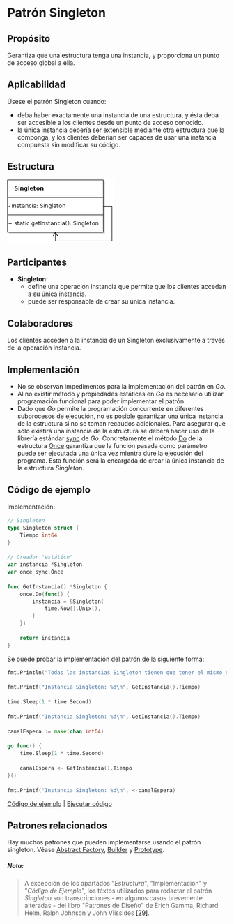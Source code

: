 # Patrón Singleton

## Propósito

Gerantiza que una estructura tenga una instancia, y proporciona un punto de acceso global a ella.

## Aplicabilidad

Úsese el patrón Singleton cuando:
* deba haber exactamente una instancia de una estructura, y ésta deba ser accesible a los clientes desde un punto de acceso conocido.
* la única instancia debería ser extensible mediante otra estructura que la componga, y los clientes deberían ser capaces de usar una instancia compuesta sin modificar su código.

## Estructura

![](/assets/uml/singleton.png)

## Participantes

* **Singleton:**
  * define una operación instancia que permite que los clientes accedan a su única instancia.
  * puede ser responsable de crear su única instancia.

## Colaboradores

Los clientes acceden a la instancia de un Singleton exclusivamente a través de la operación instancia.

## Implementación

- No se observan impedimentos para la implementación del patrón en _Go_.
- Al no existir método y propiedades estáticas en _Go_ es necesario utilizar programación funcional para poder implementar el patrón.
- Dado que _Go_ permite la programación concurrente en diferentes subprocesos de ejecución, no es posible garantizar una única instancia de la estructura si no se toman recaudos adicionales. Para asegurar que sólo existirá una instancia de la estructura se deberá hacer uso de la librería estándar [sync](https://golang.org/pkg/sync/) de _Go_. Concretamente el método [Do](https://golang.org/pkg/sync/#Once.Do) de la estructura [Once](https://golang.org/pkg/sync/#Once) garantiza que la función pasada como parámetro puede ser ejecutada una única vez mientra dure la ejecución del programa. Esta función será la encargada de crear la única instancia de la estructura _Singleton_.

## Código de ejemplo

Implementación:

```go
// Singleton
type Singleton struct {
    Tiempo int64
}

// Creador "estático"
var instancia *Singleton
var once sync.Once

func GetInstancia() *Singleton {
    once.Do(func() {
        instancia = &Singleton{
            time.Now().Unix(),
        }
    })

    return instancia
}
```

Se puede probar la implementación del patrón de la siguiente forma:

```go
fmt.Println("Todas las instancias Singleton tienen que tener el mismo número")

fmt.Printf("Instancia Singleton: %d\n", GetInstancia().Tiempo)

time.Sleep(1 * time.Second)

fmt.Printf("Instancia Singleton: %d\n", GetInstancia().Tiempo)

canalEspera := make(chan int64)

go func() {
    time.Sleep(1 * time.Second)

    canalEspera <- GetInstancia().Tiempo
}()

fmt.Printf("Instancia Singleton: %d\n", <-canalEspera)
```

[Código de ejemplo](https://github.com/danielspk/designpatternsingo/tree/master/patrones/creacionales/singleton) | [Ejecutar código](https://play.golang.org/p/Fae3WyvrdIf)

## Patrones relacionados

Hay muchos patrones que pueden implementarse usando el patrón singleton. Véase [Abstract Factory](/patrones/creacionales/abstractfactory.md), [Builder](/patrones/creacionales/builder.md) y [Prototype](/patrones/creacionales/prototype.md).

##### Nota:
> A excepción de los apartados "_Estructura_", "Implementación" y "_Código de Ejemplo_", los téxtos utilizados para redactar el patrón _Singleton_ son transcripciones - en algunos casos brevemente alteradas - del libro "Patrones de Diseño" de Erich Gamma, Richard Helm, Ralph Johnson y John Vlissides [\[29\]](/recursos.md).
